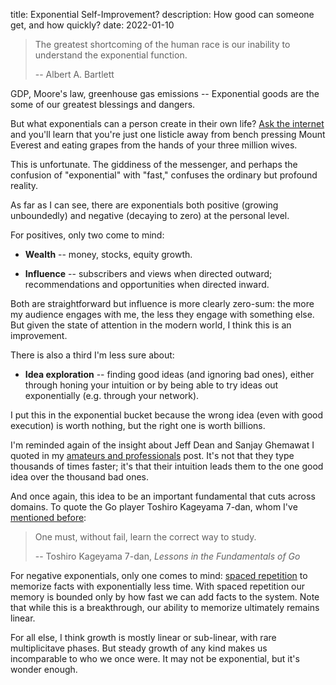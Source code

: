 title: Exponential Self-Improvement?
description: How good can someone get, and how quickly?
date: 2022-01-10

> The greatest shortcoming of the human race is our inability to understand the
> exponential function.
>
> -- Albert A. Bartlett

GDP, Moore's law, greenhouse gas emissions -- Exponential goods are the some of
our greatest blessings and dangers.

But what exponentials can a person create in their own life? [Ask the
internet][google-exp] and you'll learn that you're just one listicle away from
bench pressing Mount Everest and eating grapes from the hands of your three
million wives.

[google-exp]: https://www.google.com/search?q=exponential+self+growth

This is unfortunate. The giddiness of the messenger, and perhaps the confusion
of "exponential" with "fast," confuses the ordinary but profound reality.

As far as I can see, there are exponentials both positive (growing unboundedly)
and negative (decaying to zero) at the personal level.

For positives, only two come to mind:

- **Wealth** -- money, stocks, equity growth.

- **Influence** -- subscribers and views when directed outward; recommendations
  and opportunities when directed inward.

Both are straightforward but influence is more clearly zero-sum: the more my
audience engages with me, the less they engage with something else. But given
the state of attention in the modern world, I think this is an improvement.

There is also a third I'm less sure about:

- **Idea exploration** -- finding good ideas (and ignoring bad ones), either
  through honing your intuition or by being able to try ideas out exponentially
  (e.g. through your network).

I put this in the exponential bucket because the wrong idea (even with good
execution) is worth nothing, but the right one is worth billions.

I'm reminded again of the insight about Jeff Dean and Sanjay Ghemawat I quoted
in my [amateurs and professionals][a-and-p] post. It's not that they type
thousands of times faster; it's that their intuition leads them to the one good
idea over the thousand bad ones.

[a-and-p]: /log/amateurs-and-professionals/

And once again, this idea to be an important fundamental that cuts across
domains. To quote the Go player Toshiro Kageyama 7-dan, whom I've [mentioned
before][kageyama]:

> One must, without fail, learn the correct way to study.
>
> -- Toshiro Kageyama 7-dan, *Lessons in the Fundamentals of Go*

[kageyama]: /log/kageyama-7-dan-on-amateurs-and-professionals

For negative exponentials, only one comes to mind: [spaced
repetition](https://en.wikipedia.org/wiki/Spaced_repetition) to memorize facts
with exponentially less time. With spaced repetition our memory is bounded only
by how fast we can add facts to the system. Note that while this is a
breakthrough, our ability to memorize ultimately remains linear.

For all else, I think growth is mostly linear or sub-linear, with rare
multiplicitave phases. But steady growth of any kind makes us incomparable to
who we once were. It may not be exponential, but it's wonder enough.
